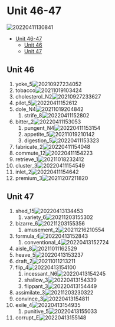 # Unit 46-47

![20220411130841](https://raw.githubusercontent.com/Logible/Image/main/note_image/20220411130841.png)

- [Unit 46-47](#unit-46-47)
  - [Unit 46](#unit-46)
  - [Unit 47](#unit-47)

## Unit 46

1. yoke_5![20210927234052](https://raw.githubusercontent.com/Logible/Image/main/note_image/20210927234052.png)
2. tobacco![20211019103424](https://raw.githubusercontent.com/Logible/Image/main/note_image/20211019103424.png)
3. cholesterol_N2![20210927233627](https://raw.githubusercontent.com/Logible/Image/main/note_image/20210927233627.png)
4. pilot_5![20220411152612](https://raw.githubusercontent.com/Logible/Image/main/note_image/20220411152612.png)
5. dole_N4![20211019204842](https://raw.githubusercontent.com/Logible/Image/main/note_image/20211019204842.png)
    1. strife_8![20220411152802](https://raw.githubusercontent.com/Logible/Image/main/note_image/20220411152802.png)
6. bitter_2![20220411153053](https://raw.githubusercontent.com/Logible/Image/main/note_image/20220411153053.png)
    1. pungent_N4![20220411153154](https://raw.githubusercontent.com/Logible/Image/main/note_image/20220411153154.png)
    2. appetite_5![20211019210142](https://raw.githubusercontent.com/Logible/Image/main/note_image/20211019210142.png)
    3. digestion_5![20220411153323](https://raw.githubusercontent.com/Logible/Image/main/note_image/20220411153323.png)
7. fabricate_2![20220411154048](https://raw.githubusercontent.com/Logible/Image/main/note_image/20220411154048.png)
8. commute_12![20220411154223](https://raw.githubusercontent.com/Logible/Image/main/note_image/20220411154223.png)
9. retrieve_1![20211018232412](https://raw.githubusercontent.com/Logible/Image/main/note_image/20211018232412.png)
10. cluster_3![20220411154549](https://raw.githubusercontent.com/Logible/Image/main/note_image/20220411154549.png)
11. inlet_2![20220411154642](https://raw.githubusercontent.com/Logible/Image/main/note_image/20220411154642.png)
12. premium_3![20211207211820](https://raw.githubusercontent.com/Logible/Image/main/note_image/20211207211820.png)

## Unit 47

1. shed_15![20220413134453](https://raw.githubusercontent.com/Logible/Image/main/note_image/20220413134453.png)
    1. variety_6![20211203155302](https://raw.githubusercontent.com/Logible/Image/main/note_image/20211203155302.png)
2. bizarre_6![20211203155356](https://raw.githubusercontent.com/Logible/Image/main/note_image/20211203155356.png)
    1. amusement_2![20211216210554](https://raw.githubusercontent.com/Logible/Image/main/note_image/20211216210554.png)
3. formula_4![20220413152843](https://raw.githubusercontent.com/Logible/Image/main/note_image/20220413152843.png)
    1. conventional_4![20220413152724](https://raw.githubusercontent.com/Logible/Image/main/note_image/20220413152724.png)
4. aisle_8![20211011162529](https://raw.githubusercontent.com/Logible/Image/main/note_image/20211011162529.png)
5. heave_5![20220413153237](https://raw.githubusercontent.com/Logible/Image/main/note_image/20220413153237.png)
6. draft_2![20211011213211](https://raw.githubusercontent.com/Logible/Image/main/note_image/20211011213211.png)
7. flip_4![20220413154100](https://raw.githubusercontent.com/Logible/Image/main/note_image/20220413154100.png)
    1. incessant_N6![20220413154245](https://raw.githubusercontent.com/Logible/Image/main/note_image/20220413154245.png)
    2. shallow_3![20220413154339](https://raw.githubusercontent.com/Logible/Image/main/note_image/20220413154339.png)
    3. flippant_3![20220413154449](https://raw.githubusercontent.com/Logible/Image/main/note_image/20220413154449.png)
8. assimilate_3![20211203230322](https://raw.githubusercontent.com/Logible/Image/main/note_image/20211203230322.png)
9. convince_3![20220413154811](https://raw.githubusercontent.com/Logible/Image/main/note_image/20220413154811.png)
10. exile_4![20220413154935](https://raw.githubusercontent.com/Logible/Image/main/note_image/20220413154935.png)
    1. punitive_5![20220413155033](https://raw.githubusercontent.com/Logible/Image/main/note_image/20220413155033.png)
11. corrupt_E![20220413155148](https://raw.githubusercontent.com/Logible/Image/main/note_image/20220413155148.png)
